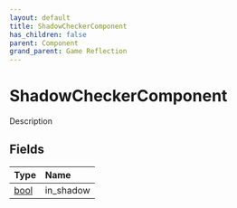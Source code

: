 ```yaml
---
layout: default
title: ShadowCheckerComponent
has_children: false
parent: Component
grand_parent: Game Reflection
---
```

# ShadowCheckerComponent
Description 

## Fields

| Type | Name |
|:-------------|:--------------|
| [bool](/docs/game-reflection/components/bool) | in_shadow |

